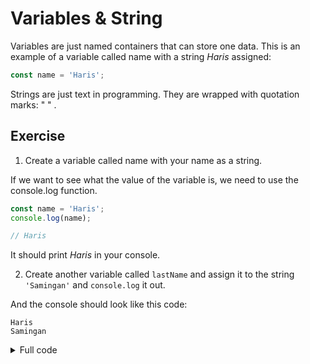 # Variables & String

Variables are just named containers that can store one data. This is an example of a variable called name with a string _Haris_ assigned:

```javascript
const name = 'Haris';
```

Strings are just text in programming. They are wrapped with quotation marks: " " .

## Exercise
1. Create a variable called name with your name as a string.

If we want to see what the value of the variable is, we need to use the console.log function.

```javascript
const name = 'Haris';
console.log(name);

// Haris
```

It should print _Haris_ in your console.

2. Create another variable called `lastName` and assign it to the string `'Samingan'` and `console.log` it out.

And the console should look like this code:

```
Haris
Samingan
```
<details>
<summary>Full code</summary>

```javascript
const name = 'Haris';
console.log(name);
const lastName = 'Samingan';
console.log(lastName);
```
</details>